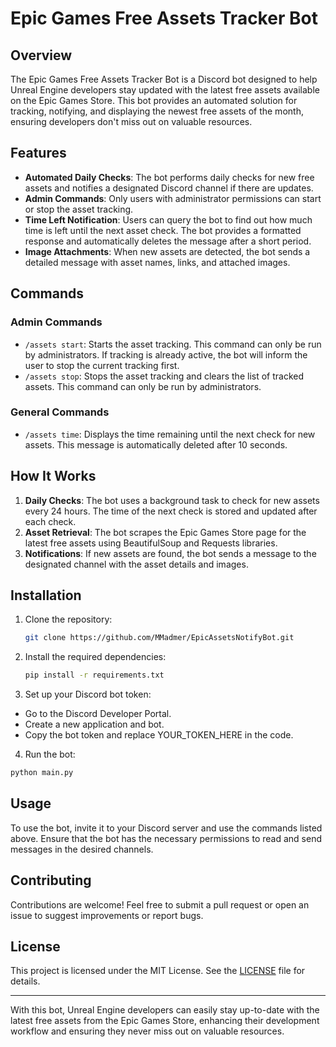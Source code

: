 # Epic Games Free Assets Tracker Bot

## Overview

The Epic Games Free Assets Tracker Bot is a Discord bot designed to help Unreal Engine developers stay updated with the latest free assets available on the Epic Games Store. This bot provides an automated solution for tracking, notifying, and displaying the newest free assets of the month, ensuring developers don't miss out on valuable resources.

## Features

- **Automated Daily Checks**: The bot performs daily checks for new free assets and notifies a designated Discord channel if there are updates.
- **Admin Commands**: Only users with administrator permissions can start or stop the asset tracking.
- **Time Left Notification**: Users can query the bot to find out how much time is left until the next asset check. The bot provides a formatted response and automatically deletes the message after a short period.
- **Image Attachments**: When new assets are detected, the bot sends a detailed message with asset names, links, and attached images.

## Commands

### Admin Commands

- `/assets start`: Starts the asset tracking. This command can only be run by administrators. If tracking is already active, the bot will inform the user to stop the current tracking first.
- `/assets stop`: Stops the asset tracking and clears the list of tracked assets. This command can only be run by administrators.

### General Commands

- `/assets time`: Displays the time remaining until the next check for new assets. This message is automatically deleted after 10 seconds.

## How It Works

1. **Daily Checks**: The bot uses a background task to check for new assets every 24 hours. The time of the next check is stored and updated after each check.
2. **Asset Retrieval**: The bot scrapes the Epic Games Store page for the latest free assets using BeautifulSoup and Requests libraries.
3. **Notifications**: If new assets are found, the bot sends a message to the designated channel with the asset details and images.

## Installation

1. Clone the repository:
   ```bash
   git clone https://github.com/MMadmer/EpicAssetsNotifyBot.git
   ```
2. Install the required dependencies:
   ```bash
   pip install -r requirements.txt
   ```
3. Set up your Discord bot token:
- Go to the Discord Developer Portal.
- Create a new application and bot.
- Copy the bot token and replace YOUR_TOKEN_HERE in the code.
4. Run the bot:
  ```bash
  python main.py
  ```

## Usage

To use the bot, invite it to your Discord server and use the commands listed above. Ensure that the bot has the necessary permissions to read and send messages in the desired channels.

## Contributing

Contributions are welcome! Feel free to submit a pull request or open an issue to suggest improvements or report bugs.

## License

This project is licensed under the MIT License. See the [LICENSE](LICENSE) file for details.

---

With this bot, Unreal Engine developers can easily stay up-to-date with the latest free assets from the Epic Games Store, enhancing their development workflow and ensuring they never miss out on valuable resources.

